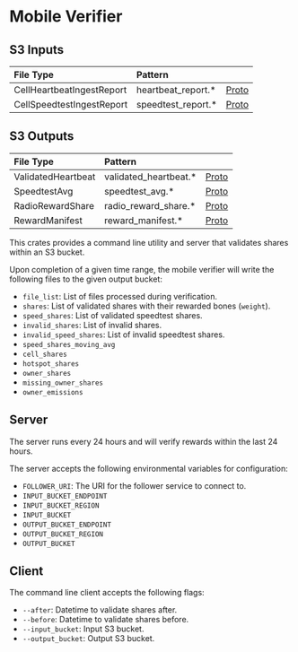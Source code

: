 # Mobile Verifier 

## S3 Inputs

| File Type | Pattern | |
| :--- | :-- | :-- |
| CellHeartbeatIngestReport | heartbeat_report.\* | [Proto](https://github.com/helium/proto/blob/149997d2a74e08679e56c2c892d7e46f2d0d1c46/src/service/poc_mobile.proto#L50) |
| CellSpeedtestIngestReport | speedtest_report.\* | [Proto](https://github.com/helium/proto/blob/149997d2a74e08679e56c2c892d7e46f2d0d1c46/src/service/poc_mobile.proto#L25) |

## S3 Outputs

| File Type | Pattern | |
| :--- | :-- | :-- |
| ValidatedHeartbeat | validated_heartbeat.\* | [Proto](https://github.com/helium/proto/blob/149997d2a74e08679e56c2c892d7e46f2d0d1c46/src/service/poc_mobile.proto#L80) |
| SpeedtestAvg | speedtest_avg.\* | [Proto](https://github.com/helium/proto/blob/149997d2a74e08679e56c2c892d7e46f2d0d1c46/src/service/poc_mobile.proto#L97) | 
| RadioRewardShare | radio_reward_share.\* | [Proto](https://github.com/helium/proto/blob/149997d2a74e08679e56c2c892d7e46f2d0d1c46/src/service/poc_mobile.proto#L118) |
| RewardManifest | reward_manifest.\* | [Proto](https://github.com/helium/proto/blob/149997d2a74e08679e56c2c892d7e46f2d0d1c46/src/reward_manifest.proto#L5) |

This crates provides a command line utility and server that validates shares within an S3 bucket. 

Upon completion of a given time range, the mobile verifier will write the following files to the 
given output bucket: 

- `file_list`: List of files processed during verification.
- `shares`: List of validated shares with their rewarded bones (`weight`).
- `speed_shares`: List of validated speedtest shares. 
- `invalid_shares`: List of invalid shares. 
- `invalid_speed_shares`: List of invalid speedtest shares. 
- `speed_shares_moving_avg`
- `cell_shares`
- `hotspot_shares`
- `owner_shares`
- `missing_owner_shares`
- `owner_emissions` 

## Server 

The server runs every 24 hours and will verify rewards within the last 24 hours. 

The server accepts the following environmental variables for configuration: 

- `FOLLOWER_URI`: The URI for the follower service to connect to. 
- `INPUT_BUCKET_ENDPOINT`
- `INPUT_BUCKET_REGION`
- `INPUT_BUCKET` 
- `OUTPUT_BUCKET_ENDPOINT`
- `OUTPUT_BUCKET_REGION`
- `OUTPUT_BUCKET`

## Client 

The command line client accepts the following flags: 

- `--after`: Datetime to validate shares after.
- `--before`: Datetime to validate shares before.
- `--input_bucket`: Input S3 bucket.
- `--output_bucket`: Output S3 bucket.
